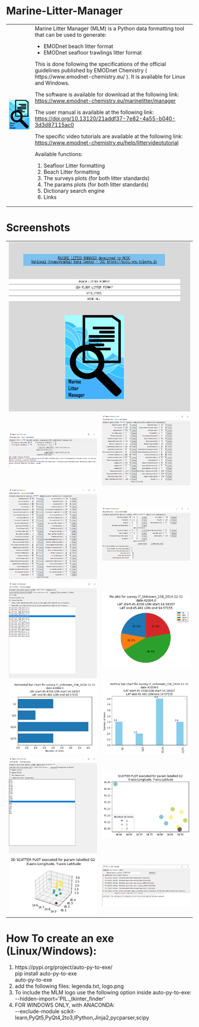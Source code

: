 # Marine-Litter-Manager

<center>
<table border ="0">
 <tr>
  <td>
<img src="img/test2.png" width="300"> 
  </td>

  <td>
Marine Litter Manager (MLM) is a Python data formatting tool that can be used to generate:

   
<ul>
  <li>EMODnet beach litter format</li>
  <li>EMODnet seafloor trawlings litter format</li>
</ul>
This is done following the specifications of the official guidelines published by EMODnet Chemistry ( https://www.emodnet-chemistry.eu/ ). It is available for Linux and Windows. 
   
   
The software is available for download at the following link: https://www.emodnet-chemistry.eu/marinelitter/manager
   
The user manual is available at the following link: https://doi.org/10.13120/21addf37-7e82-4a55-b040-3d3d87115ac0

   
The specific video tutorials are available at the following link:
https://www.emodnet-chemistry.eu/help/littervideotutorial
   
   
Available functions:
<ol>
<li>
Seafloor Litter formatting
</li>
<li>
Beach Litter formatting
</li>
<li>
The surveys plots (for both litter standards)
</li>
<li>
The params plots (for both litter standards)
</li>
<li>
Dictionary search engine
</li>
<li>
Links 
</li>
</ol>   
   
</td>
  </tr>
 </table>
</center>

# Screenshots
<center>
<table border ="0">
 <tr>
  <td colspan="2">
<img src="img/main.png" width="600">
  </td>
  </tr>
 <tr>
  <td>
<img src="img/10.png" width="300">
  </td>
  <td>
<img src="img/11.png" width="300">
  </td>
  </tr>
  <tr>
  <td>
<img src="img/12.png" width="300">
  </td>
  <td>
<img src="img/13.png" width="300">
  </td>
  </tr>
  <tr>
  <td>
<img src="img/14.png" width="300">
  </td>
  <td>
<img src="img/15.png" width="300">
  </td>
  </tr>
  <tr>
  <td>
<img src="img/16.png" width="300">
  </td>
  <td>
<img src="img/17.png" width="300">
  </td>
  </tr>
  <tr>
  <td>
<img src="img/18.png" width="300">
  </td>
  <td>
<img src="img/19.png" width="300">
  </td>
  </tr>
  <tr>
  <td>
<img src="img/20.png" width="300">
  </td>
  <td>
<img src="img/21.png" width="300">
  </td>
  </tr>
 </table>
</center>

# How To create an exe (Linux/Windows):
<ol>
<li>
https://pypi.org/project/auto-py-to-exe/
<br>
pip install auto-py-to-exe
<br>
auto-py-to-exe
</li>
<li>
add the following files: legenda.txt, logo.png
</li>
<li>
To include the MLM logo use the following option inside auto-py-to-exe:
<br>
--hidden-import='PIL._tkinter_finder'
</li>
<li>
FOR WINDOWS ONLY, with ANACONDA:
<br>
--exclude-module scikit-learn,PyQt5,PyQt4,2to3,IPython,Jinja2,pycparser,scipy
 </li>
</ol>

